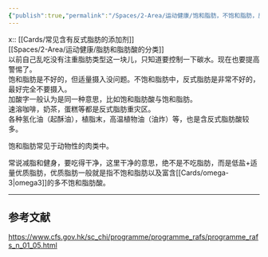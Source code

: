 ```yaml
---
{"publish":true,"permalink":"/Spaces/2-Area/运动健康/饱和脂肪，不饱和脂肪，反式脂肪.md","title":"饱和脂肪，不饱和脂肪，反式脂肪","created":"2022-10-20","modified":"2023-03-14","cssclasses":""}
---
```



x:: [[Cards/常见含有反式脂肪的添加剂]]  
[[Spaces/2-Area/运动健康/脂肪和脂肪酸的分类]]  
以前自己乱吃没有注重脂肪类型这一块儿，只知道要控制一下碳水。现在也要提高警惕了。  
饱和脂肪是不好的，但适量摄入没问题。不饱和脂肪中，反式脂肪是非常不好的，最好完全不要摄入。  
加酸字一般认为是同一种意思，比如饱和脂肪酸与饱和脂肪。  
速溶咖啡，奶茶，蛋糕等都是反式脂肪重灾区。  
各种氢化油（起酥油），植脂末，高温植物油（油炸）等，也是含反式脂肪酸较多。

饱和脂肪常见于动物性的肉类中。

常说减脂和健身，要吃得干净，这里干净的意思，绝不是不吃脂肪，而是低盐+适量优质脂肪，优质脂肪一般就是指不饱和脂肪以及富含[[Cards/omega-3\|omega3]]的多不饱和脂肪酸。

---

## 参考文献

https://www.cfs.gov.hk/sc_chi/programme/programme_rafs/programme_rafs_n_01_05.html